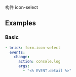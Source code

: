 构件 icon-select

## Examples

### Basic

```yaml preview
- brick: form.icon-select
  events:
    change:
      action: console.log
      args:
        - "<% EVENT.detail %>"
```
